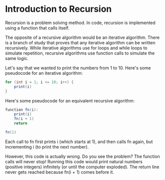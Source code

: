 # Introduction to Recursion

Recursion is a problem solving method. In code, recursion is implemented using a function that calls itself.

The opposite of a recursive algorithm would be an iterative algorithm. There is a branch of study that proves that any iterative algorithm can be written recursively. While iterative algorithms use for loops and while loops to simulate repetition, recursive algorithms use function calls to simulate the same logic.

Let's say that we wanted to print the numbers from 1 to 10. Here's some pseudocode for an iterative algorithm:

```java
for (int i = 1; i <= 10; i++) {
    print(i)
}
```

Here's some pseudocode for an equivalent recursive algorithm:

```java
function fn(i):
    print(i)
    fn(i + 1)
    return

fn(1)
```

Each call to fn first prints i (which starts at 1), and then calls fn again, but incrementing i (to print the next number).

However, this code is actually wrong. Do you see the problem? The function calls will never stop! Running this code would print natural numbers (positive integers) infinitely (or until the computer exploded). The return line never gets reached because fn(i + 1) comes before it.